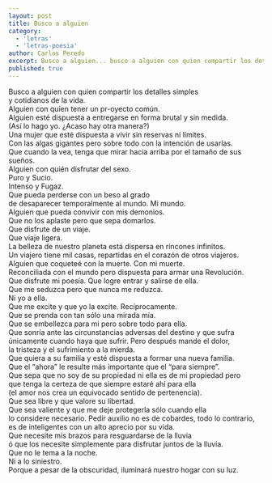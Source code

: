 ```yaml
---
layout: post
title: Busco a alguien
category:
  - 'letras'
  - 'letras-poesia'
author: Carlos Peredo
excerpt: Busco a alguien... busco a alguien con quien compartir los detalles simples y cotidianos de la vida.<br><br>Carlos Peredo.
published: true
---
```


Busco a alguien con quien compartir los detalles simples <br>
y cotidianos de la vida. <br>
Alguien con quien tener un pr-oyecto común.<br>
Alguien esté dispuesta a entregarse en forma brutal y sin medida. <br>
(Así lo hago yo. ¿Acaso hay otra manera?)<br>
Una mujer que esté dispuesta a vivir sin reservas ni límites.<br>
Con las algas gigantes pero sobre todo con la intención de usarlas.<br>
Que cuando la vea, tenga que mirar hacia arriba por el tamaño de sus sueños.<br>
Alguien con quién disfrutar del sexo.<br>
Puro y Sucio.<br>
Intenso y Fugaz.<br>
Que pueda perderse con un beso al grado <br>
de desaparecer temporalmente al mundo. Mi mundo.<br>
Alguien que pueda convivir con mis demonios.<br>
Que no los aplaste pero que sepa domarlos.<br>
Que disfrute de un viaje. <br>
Que viaje ligera.<br>
La belleza de nuestro planeta está dispersa en rincones infinitos.<br>
Un viajero tiene mil casas, repartidas en el corazón de otros viajeros.<br>
Alguien que coqueteé con la muerte. Con mi muerte. <br>
Reconciliada con el mundo pero dispuesta para armar una Revolución.<br>
Que disfrute mi poesía. Que logre entrar y salirse de ella.<br>
Que me seduzca pero que nunca me reduzca.<br>
Ni yo a ella.<br>
Que me excite y que yo la excite. Recíprocamente.<br>
Que se prenda con tan sólo una mirada mía.<br>
Que se embellezca para mi pero sobre todo para ella.<br>
Que sonría ante las circunstancias adversas del destino y que sufra<br>
únicamente cuando haya que sufrir. Pero después mande el dolor,<br>
la tristeza y el sufrimiento a la mierda.<br>
Que quiera a su familia y esté dispuesta a formar una nueva familia.<br>
Que el “ahora” le resulte más importante que el “para siempre”.<br>
Que sepa que no soy de su propiedad ni ella es de mi propiedad pero <br>
que tenga la certeza de que siempre estaré ahí para ella<br>
(el amor nos crea un equivocado sentido de pertenencia).<br>
Que sea libre y que valore su libertad.<br>
Que sea valiente y que me deje protegerla sólo cuando ella <br>
lo considere necesario. Pedir auxilio no es de cobardes, todo lo contrario,<br>
es de inteligentes con un alto aprecio por su vida.<br>
Que necesite mis brazos para resguardarse de la lluvia<br>
ó que los necesite simplemente para disfrutar juntos de la lluvia.<br>
Que no le tema a la noche.<br>
Ni a lo siniestro.<br>
Porque a pesar de la obscuridad, iluminará nuestro hogar con su luz.<br>